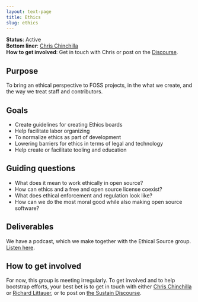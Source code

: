 ```yaml
---
layout: text-page
title: Ethics
slug: ethics
---
```


**Status**: Active<br>
**Bottom liner**: [Chris Chinchilla](https://chrischinchilla.com/)<br>
**How to get involved**: Get in touch with Chris or post on the [Discourse](https://discourse.sustainoss.org/).

## Purpose

To bring an ethical perspective to FOSS projects, in the what we create, and the way we treat staff and contributors.

## Goals

* Create guidelines for creating Ethics boards
* Help facilitate labor organizing
* To normalize ethics as part of development
* Lowering barriers for ethics in terms of legal and technology
* Help create or facilitate tooling and education

## Guiding questions

* What does it mean to work ethically in open source?
* How can ethics and a free and open source license coexist?
* What does ethical enforcement and regulation look like?
* How can we do the most moral good while also making open source software?

## Deliverables

We have a podcast, which we make together with the Ethical Source group.  [Listen here](https://anchor.fm/ethicsinopensource).

## How to get involved

For now, this group is meeting irregularly. To get involved and to help bootstrap efforts, your best bet is to get in touch with either [Chris Chinchilla](https://chrischinchilla.com/) or [Richard Littauer](https://twitter.com/richlitt), or to post on [the Sustain Discourse](https://discourse.sustainoss.org/).
